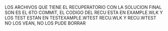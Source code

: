 LOS ARCHIVOS QUE TIENE EL RECUPERATORIO CON LA SOLUCION FINAL SON ES EL 6TO COMMIT, EL CODIGO DEL RECU ESTA EN EXAMPLE.WLK Y LOS TEST ESTAN EN TESTEXAMPLE.WTEST
RECU.WLK Y RECU.WTEST NO LOS VEAN, NO LOS PUDE BORRAR
